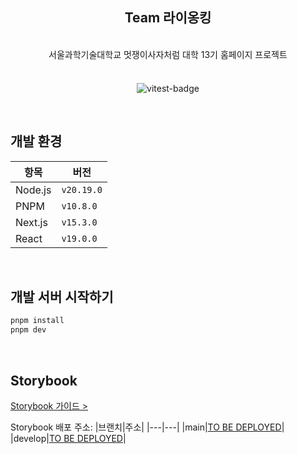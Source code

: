 <div align="center">

## Team 라이옹킹

<br/>
서울과학기술대학교 멋쟁이사자처럼 대학 13기 홈페이지 프로젝트

<span style="display:block; height: 8px;"></span>

![vitest-badge](https://github.com/LIKELION-SEOULTECH/lionking-client/actions/workflows/run_tests.yml/badge.svg)

</div>

<br/>

## 개발 환경

| 항목    | 버전       |
| ------- | ---------- |
| Node.js | `v20.19.0` |
| PNPM    | `v10.8.0`  |
| Next.js | `v15.3.0`  |
| React   | `v19.0.0`  |

<br/>

## 개발 서버 시작하기

```bash
pnpm install
pnpm dev
```

<br/>

## Storybook

[Storybook 가이드 >](https://github.com/LIKELION-SEOULTECH/lionking-client/tree/main/docs/storybook.md)

Storybook 배포 주소:
|브랜치|주소|
|---|---|
|main|[TO BE DEPLOYED]()|
|develop|[TO BE DEPLOYED]()|

<br/>
